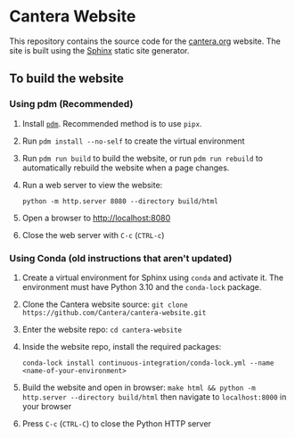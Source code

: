 # Cantera Website

This repository contains the source code for the [cantera.org](https://cantera.org) website. The
site is built using the [Sphinx](https://sphinx-doc.org) static site generator.

## To build the website

### Using pdm (Recommended)

1. Install [`pdm`](https://pdm.fming.dev/latest/). Recommended method is to use `pipx`.
2. Run `pdm install --no-self` to create the virtual environment
3. Run `pdm run build` to build the website, or run `pdm run rebuild` to automatically rebuild the website when a page changes.
4. Run a web server to view the website:

   ```shell
   python -m http.server 8080 --directory build/html
   ```

5. Open a browser to <http://localhost:8080>
6. Close the web server with `C-c` (`CTRL-c`)

### Using Conda (old instructions that aren't updated)

1. Create a virtual environment for Sphinx using `conda` and activate it. The environment must have Python 3.10 and the `conda-lock` package.
2. Clone the Cantera website source: `git clone https://github.com/Cantera/cantera-website.git`
3. Enter the website repo: `cd cantera-website`
4. Inside the website repo, install the required packages:

   ```shell
   conda-lock install continuous-integration/conda-lock.yml --name <name-of-your-environment>
   ```

5. Build the website and open in browser: `make html && python -m http.server --directory build/html` then navigate to `localhost:8000` in your browser
6. Press `C-c` (`CTRL-C`) to close the Python HTTP server
